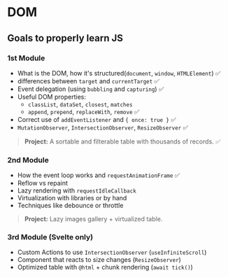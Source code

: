 # DOM
## Goals to properly learn JS

### 1st Module
* What is the DOM, how it's structured(`document`, `window`, `HTMLElement`) ✅
* differences between `target` and `currentTarget` ✅
* Event delegation (using `bubbling` and `capturing`) ✅
* Useful DOM properties:
  - `classList`, `dataSet`, `closest`, `matches`
  - `append`, `prepend`, `replaceWith`, `remove` ✅
* Correct use of `addEventListener` and `{ once: true }` ✅
* `MutationObserver`, `IntersectionObserver`, `ResizeObserver` ✅

> **Project:** A sortable and filterable table with thousands of records. ✅

### 2nd Module
* How the event loop works and `requestAnimationFrame` ✅
* Reflow vs repaint
* Lazy rendering with `requestIdleCallback`
* Virtualization with libraries or by hand
* Techniques like debounce or throttle

> **Project:** Lazy images gallery + virtualized table.

### 3rd Module (Svelte only)
* Custom Actions to use `IntersectionObserver` (`useInfiniteScroll`)
* Component that reacts to size changes (`ResizeObserver`)
* Optimized table with `@html` + chunk rendering (`await tick()`)